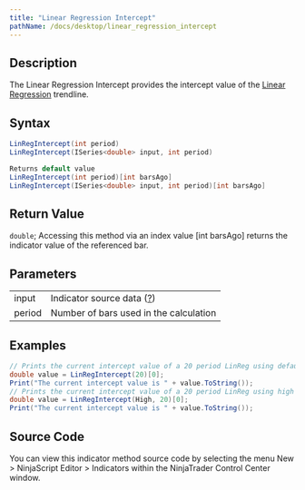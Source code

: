 ```yaml
---
title: "Linear Regression Intercept"
pathName: /docs/desktop/linear_regression_intercept
---
```


## Description

The Linear Regression Intercept provides the intercept value of the [Linear Regression](/docs/desktop/linear_regression) trendline.

## Syntax

```csharp
LinRegIntercept(int period)
LinRegIntercept(ISeries<double> input, int period)

Returns default value
LinRegIntercept(int period)[int barsAgo]
LinRegIntercept(ISeries<double> input, int period)[int barsAgo]
```

## Return Value

`double`; Accessing this method via an index value [int barsAgo] returns the indicator value of the referenced bar.

## Parameters

|  |  |
| --- | --- |
| input | Indicator source data ([?](/docs/desktop/valid_input_data_for_indicator)) |
| period | Number of bars used in the calculation |

## Examples

```csharp
// Prints the current intercept value of a 20 period LinReg using default price type
double value = LinRegIntercept(20)[0];
Print("The current intercept value is " + value.ToString());
// Prints the current intercept value of a 20 period LinReg using high price type
double value = LinRegIntercept(High, 20)[0];
Print("The current intercept value is " + value.ToString());
```

## Source Code

You can view this indicator method source code by selecting the menu New > NinjaScript Editor > Indicators within the NinjaTrader Control Center window.

